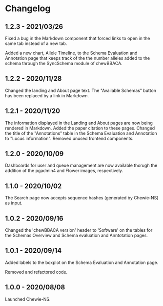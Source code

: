 # Changelog

## 1.2.3 - 2021/03/26

Fixed a bug in the Markdown component that forced links to open in the same tab instead of a new tab.

Added a new chart, Allele Timeline, to the Schema Evaluation and Annotation page that keeps track of the
the number alleles added to the schema through the SyncSchema module of chewBBACA.

## 1.2.2 - 2020/11/28

Changed the landing and About page text. The "Available Schemas" button has been replaced by a link in Markdown.

## 1.2.1 - 2020/11/20

The information displayed in the Landing and About pages are now being rendered in Markdown. Added the paper citation to these pages.
Changed the title of the "Annotations" table in the Schema Evaluation and Annotation to "Locus information".
Removed unused frontend components.

## 1.2.0 - 2020/10/09

Dashboards for user and queue management are now available thorugh the addition of the pgadmin4 and Flower images, respectively.

## 1.1.0 - 2020/10/02

The Search page now accepts sequence hashes (generated by Chewie-NS) as input.

## 1.0.2 - 2020/09/16

Changed the 'chewBBACA version' header to 'Software' on the tables for the Schemas Overview and Schema evaluation and Anntotation pages.

## 1.0.1 - 2020/09/14

Added labels to the boxplot on the Schema Evaluation and Annotation page.

Removed and refactored code.

## 1.0.0 - 2020/08/08

Launched Chewie-NS.
